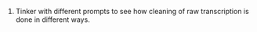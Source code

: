 1. Tinker with different prompts to see how cleaning of raw transcription is done in different ways. 
